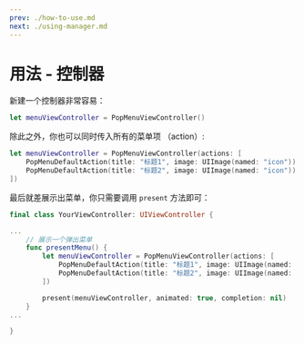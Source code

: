 ```yaml
---
prev: ./how-to-use.md
next: ./using-manager.md
---
```


# 用法 - 控制器

新建一个控制器非常容易：

```swift
let menuViewController = PopMenuViewController()
```

除此之外，你也可以同时传入所有的菜单项 （action）:

```swift
let menuViewController = PopMenuViewController(actions: [
    PopMenuDefaultAction(title: "标题1", image: UIImage(named: "icon")),
    PopMenuDefaultAction(title: "标题2", image: UIImage(named: "icon"))
])
```

最后就差展示出菜单，你只需要调用 `present` 方法即可：

```swift
final class YourViewController: UIViewController {

...
    // 展示一个弹出菜单
    func presentMenu() {
        let menuViewController = PopMenuViewController(actions: [
            PopMenuDefaultAction(title: "标题1", image: UIImage(named: "icon")),
            PopMenuDefaultAction(title: "标题2", image: UIImage(named: "icon"))
        ])

        present(menuViewController, animated: true, completion: nil)
    }
...

}
```
